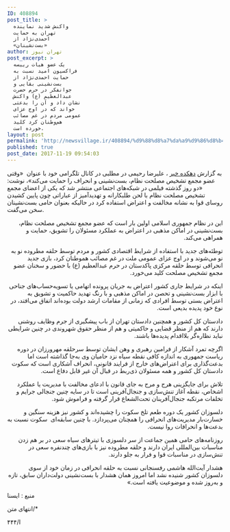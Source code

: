 ```yaml
---
ID: 408894
post_title: >
  واکنش شدید نماینده
  تهران به حمایت
  احمدی‌نژاد از
  «بست‌نشینان»
author: تهران نیوز
post_excerpt: >
  یک عضو هیات رییسه
  فراکسیون امید نسبت به
  حمایت احمدی‌نژاد از
  بست‌نشینی بقایی و
  جوانفکر در حرم حضرت
  عبدالعظیم (ع) واکنش
  نشان داد و آن را بدعتی
  خواند که در اوج عزای
  عمومی مردم در غم مصائب
  هم‌وطنان کرد کلید
  خورده است.
layout: post
permalink: 'http://newsvillage.ir/408894/%d9%88%d8%a7%da%a9%d9%86%d8%b4-%d8%b4%d8%af%db%8c%d8%af-%d9%86%d9%85%d8%a7%db%8c%d9%86%d8%af%d9%87-%d8%aa%d9%87%d8%b1%d8%a7%d9%86-%d8%a8%d9%87-%d8%ad%d9%85%d8%a7%db%8c%d8%aa-%d8%a7%d8%ad%d9%85%d8%af-2/'
published: true
post_date: 2017-11-19 09:54:03
---
```

<div id="body-news"><p>&#1576;&#1607; &#1711;&#1586;&#1575;&#1585;&#1588; <a href="http://newsvillage.ir">&#1583;&#1607;&#1705;&#1583;&#1607; &#1582;&#1576;&#1585;</a> &#1548;&nbsp;&#1593;&#1604;&#1740;&#1585;&#1590;&#1575; &#1585;&#1581;&#1740;&#1605;&#1740; &#1583;&#1585; &#1605;&#1591;&#1604;&#1576;&#1740; &#1583;&#1585; &#1705;&#1575;&#1606;&#1575;&#1604; &#1578;&#1604;&#1711;&#1585;&#1575;&#1605;&#1740; &#1582;&#1608;&#1583; &#1576;&#1575; &#1593;&#1606;&#1608;&#1575;&#1606;&nbsp; &laquo;&#1608;&#1602;&#1578;&#1740; &#1593;&#1590;&#1608; &#1605;&#1580;&#1605;&#1593; &#1578;&#1588;&#1582;&#1740;&#1589; &#1605;&#1589;&#1604;&#1581;&#1578; &#1606;&#1592;&#1575;&#1605;&#1548; &#1576;&#1587;&#1578;&zwnj;&#1606;&#1588;&#1740;&#1606;&#1740; &#1608; &#1575;&#1606;&#1581;&#1585;&#1575;&#1601; &#1585;&#1575; &#1581;&#1605;&#1575;&#1740;&#1578; &#1605;&#1740;&zwnj;&#1705;&#1606;&#1583;&raquo;&#1548; &#1606;&#1608;&#1588;&#1578;: &laquo;&#1583;&#1608; &#1585;&#1608;&#1586; &#1711;&#1584;&#1588;&#1578;&#1607; &#1601;&#1740;&#1604;&#1605;&#1740; &#1583;&#1585; &#1588;&#1576;&#1705;&#1607;&zwnj;&#1607;&#1575;&#1740; &#1575;&#1580;&#1578;&#1605;&#1575;&#1593;&#1740; &#1605;&#1606;&#1578;&#1588;&#1585; &#1588;&#1583; &#1705;&#1607; &#1740;&#1705;&#1740; &#1575;&#1586; &#1575;&#1593;&#1590;&#1575;&#1740; &#1605;&#1580;&#1605;&#1593; &#1578;&#1588;&#1582;&#1740;&#1589; &#1605;&#1589;&#1604;&#1581;&#1578; &#1606;&#1592;&#1575;&#1605; &#1576;&#1575; &#1604;&#1581;&#1606; &#1591;&#1604;&#1576;&#1705;&#1575;&#1585;&#1575;&#1606;&#1607; &#1608; &#1578;&#1607;&#1583;&#1740;&#1583;&#1570;&#1605;&#1740;&#1586; &#1575;&#1586; &#1593;&#1576;&#1575;&#1585;&#1575;&#1578;&#1740; &#1670;&#1608;&#1606; &#1662;&#1575;&#1740;&#1740;&#1606; &#1705;&#1588;&#1740;&#1583;&#1606; &#1585;&#1608;&#1587;&#1575;&#1740; &#1602;&#1608;&#1575; &#1576;&#1607; &#1606;&#1588;&#1575;&#1606;&#1607; &#1605;&#1582;&#1575;&#1604;&#1601;&#1578; &#1608; &#1575;&#1593;&#1578;&#1585;&#1575;&#1590; &#1575;&#1587;&#1578;&#1601;&#1575;&#1583;&#1607; &#1705;&#1585;&#1583; &#1583;&#1585; &#1581;&#1575;&#1604;&#1740;&#1705;&#1607; &#1576;&#1593;&#1606;&#1608;&#1575;&#1606; &#1581;&#1575;&#1605;&#1740; &#1576;&#1587;&#1578;&zwnj;&#1606;&#1588;&#1740;&#1606;&#1575;&#1606; &#1587;&#1582;&#1606; &#1605;&#1740;&zwnj;&#1711;&#1601;&#1578;.</p><p dir="RTL">&#1575;&#1740;&#1606; &#1583;&#1585; &#1606;&#1592;&#1575;&#1605; &#1580;&#1605;&#1607;&#1608;&#1585;&#1740; &#1575;&#1587;&#1604;&#1575;&#1605;&#1740; &#1575;&#1608;&#1604;&#1740;&#1606; &#1576;&#1575;&#1585; &#1575;&#1587;&#1578; &#1705;&#1607; &#1593;&#1590;&#1608; &#1605;&#1580;&#1605;&#1593; &#1578;&#1588;&#1582;&#1740;&#1589; &#1605;&#1589;&#1604;&#1581;&#1578; &#1606;&#1592;&#1575;&#1605;&#1548; &#1576;&#1587;&#1578;&zwnj;&#1606;&#1588;&#1740;&#1606;&#1740; &#1583;&#1585; &#1575;&#1605;&#1575;&#1705;&#1606; &#1605;&#1584;&#1607;&#1576;&#1740; &#1583;&#1585; &#1575;&#1593;&#1578;&#1585;&#1575;&#1590; &#1576;&#1607; &#1593;&#1605;&#1604;&#1705;&#1585;&#1583; &#1605;&#1587;&#1574;&#1608;&#1604;&#1575;&#1606; &#1585;&#1575; &#1578;&#1588;&#1608;&#1740;&#1602;&#1548; &#1581;&#1605;&#1575;&#1740;&#1578; &#1608; &#1607;&#1605;&#1585;&#1575;&#1607;&#1740; &#1605;&#1740;&zwnj;&#1705;&#1606;&#1583;.</p><p dir="RTL">&#1578;&#1608;&#1591;&#1574;&#1607;&zwnj;&#1607;&#1575;&#1740; &#1580;&#1583;&#1740;&#1583; &#1576;&#1575; &#1575;&#1587;&#1578;&#1601;&#1575;&#1583;&#1607; &#1575;&#1586; &#1588;&#1585;&#1575;&#1740;&#1591; &#1575;&#1602;&#1578;&#1589;&#1575;&#1583;&#1740; &#1705;&#1588;&#1608;&#1585; &#1608; &#1605;&#1585;&#1583;&#1605; &#1578;&#1608;&#1587;&#1591; &#1581;&#1604;&#1602;&#1607; &#1605;&#1591;&#1585;&#1608;&#1583;&#1607; &#1606;&#1608; &#1576;&#1607; &#1606;&#1608; &#1605;&#1740;&zwnj;&#1588;&#1608;&#1606;&#1583; &#1608; &#1583;&#1585; &#1575;&#1608;&#1580; &#1593;&#1586;&#1575;&#1740; &#1593;&#1605;&#1608;&#1605;&#1740; &#1605;&#1604;&#1578; &#1583;&#1585; &#1594;&#1605; &#1605;&#1589;&#1575;&#1574;&#1576; &#1607;&#1605;&#1608;&#1591;&#1606;&#1575;&#1606; &#1705;&#1585;&#1583;&#1548; &#1576;&#1575;&#1586;&#1740; &#1580;&#1583;&#1740;&#1583; &#1575;&#1606;&#1581;&#1585;&#1575;&#1601;&#1740; &#1578;&#1608;&#1587;&#1591; &#1581;&#1604;&#1602;&#1607; &#1605;&#1585;&#1705;&#1586;&#1740; &#1662;&#1575;&#1705;&#1583;&#1587;&#1578;&#1575;&#1606; &#1583;&#1585; &#1581;&#1585;&#1605; &#1593;&#1576;&#1583;&#1575;&#1604;&#1593;&#1592;&#1740;&#1605; (&#1593;) &#1576;&#1575; &#1581;&#1590;&#1608;&#1585; &#1608; &#1587;&#1582;&#1606;&#1575;&#1606; &#1593;&#1590;&#1608; &#1605;&#1580;&#1605;&#1593; &#1578;&#1588;&#1582;&#1740;&#1589; &#1605;&#1589;&#1604;&#1581;&#1578; &#1705;&#1604;&#1740;&#1583; &#1605;&#1740;&zwnj;&#1582;&#1608;&#1585;&#1583;.</p><p dir="RTL">&#1575;&#1740;&#1606;&#1705;&#1607; &#1583;&#1585; &#1588;&#1585;&#1575;&#1740;&#1591; &#1580;&#1575;&#1585;&#1740; &#1705;&#1588;&#1608;&#1585; &#1575;&#1593;&#1578;&#1585;&#1575;&#1590; &#1576;&#1607; &#1580;&#1585;&#1740;&#1575;&#1606; &#1662;&#1585;&#1608;&#1606;&#1583;&#1607; &#1575;&#1578;&#1607;&#1575;&#1605;&#1740; &#1740;&#1575; &#1578;&#1587;&#1608;&#1740;&#1607;&zwnj;&#1581;&#1587;&#1575;&#1576;&zwnj;&#1607;&#1575;&#1740; &#1580;&#1606;&#1575;&#1581;&#1740; &#1576;&#1575; &#1575;&#1576;&#1586;&#1575;&#1585; &#1576;&#1587;&#1578;&zwnj;&#1606;&#1588;&#1740;&#1606;&#1740; &#1608; &#1578;&#1581;&#1589;&#1606; &#1583;&#1585; &#1575;&#1605;&#1575;&#1705;&#1606; &#1605;&#1584;&#1607;&#1576;&#1740; &#1608; &#1576;&#1575; &#1585;&#1606;&#1711; &#1578;&#1607;&#1583;&#1740;&#1583; &#1581;&#1575;&#1705;&#1605;&#1740;&#1578; &#1608; &#1578;&#1588;&#1608;&#1740;&#1602; &#1576;&#1607; &#1575;&#1593;&#1578;&#1585;&#1575;&#1590; &#1576;&#1587;&#1578;&#1740; &#1578;&#1608;&#1587;&#1591; &#1575;&#1601;&#1585;&#1575;&#1583;&#1740; &#1705;&#1607; &#1586;&#1605;&#1575;&#1606;&#1740; &#1575;&#1586; &#1605;&#1602;&#1575;&#1605;&#1575;&#1578; &#1575;&#1585;&#1588;&#1583; &#1583;&#1608;&#1604;&#1578; &#1576;&#1608;&#1583;&#1607;&zwnj;&#1575;&#1606;&#1583; &#1575;&#1578;&#1601;&#1575;&#1602; &#1605;&#1740;&zwnj;&#1575;&#1601;&#1578;&#1583;&#1548; &#1583;&#1585; &#1606;&#1608;&#1593; &#1582;&#1608;&#1583; &#1662;&#1583;&#1740;&#1583;&#1607; &#1576;&#1583;&#1740;&#1593;&#1740; &#1575;&#1587;&#1578;.</p><p dir="RTL">&#1583;&#1575;&#1583;&#1587;&#1578;&#1575;&#1606; &#1705;&#1604; &#1705;&#1588;&#1608;&#1585; &#1608; &#1607;&#1605;&#1670;&#1606;&#1740;&#1606; &#1583;&#1575;&#1583;&#1587;&#1578;&#1575;&#1606; &#1578;&#1607;&#1585;&#1575;&#1606; &#1575;&#1586; &#1576;&#1575;&#1576; &#1662;&#1740;&#1588;&#1711;&#1740;&#1585;&#1740; &#1575;&#1586; &#1580;&#1585;&#1605; &#1608;&#1592;&#1575;&#1740;&#1601; &#1585;&#1608;&#1588;&#1606;&#1740; &#1583;&#1575;&#1585;&#1606;&#1583; &#1705;&#1607; &#1607;&#1605; &#1575;&#1586; &#1605;&#1606;&#1592;&#1585; &#1602;&#1590;&#1575;&#1740;&#1740; &#1608; &#1581;&#1575;&#1705;&#1605;&#1740;&#1578;&#1740; &#1608; &#1607;&#1605; &#1575;&#1586; &#1605;&#1606;&#1592;&#1585; &#1581;&#1602;&#1608;&#1602; &#1588;&#1607;&#1585;&#1608;&#1606;&#1583;&#1740; &#1583;&#1585; &#1670;&#1606;&#1740;&#1606; &#1588;&#1585;&#1575;&#1740;&#1591;&#1740; &#1606;&#1576;&#1575;&#1740;&#1583; &#1606;&#1592;&#1575;&#1585;&#1607;&zwnj;&#1711;&#1585; &#1576;&#1604;&#1575;&#1575;&#1602;&#1583;&#1575;&#1605; &#1662;&#1583;&#1740;&#1583;&#1607;&zwnj;&#1607;&#1575; &#1576;&#1575;&#1588;&#1606;&#1583;.</p><p dir="RTL">&#1575;&#1711;&#1585;&#1670;&#1607; &#1578;&#1605;&#1585;&#1583; &#1570;&#1588;&#1705;&#1575;&#1585; &#1575;&#1586; &#1601;&#1585;&#1575;&#1605;&#1740;&#1606; &#1585;&#1607;&#1576;&#1585;&#1740; &#1608; &#1608;&#1607;&#1606; &#1575;&#1740;&#1588;&#1575;&#1606; &#1578;&#1608;&#1587;&#1591; &#1587;&#1585;&#1581;&#1604;&#1602;&#1607; &#1605;&#1607;&#1585;&#1608;&#1585;&#1586;&#1575;&#1606; &#1583;&#1585; &#1583;&#1608;&#1585;&#1607; &#1585;&#1740;&#1575;&#1587;&#1578; &#1580;&#1605;&#1607;&#1608;&#1585;&#1740; &#1576;&#1607; &#1575;&#1606;&#1583;&#1575;&#1586;&#1607; &#1705;&#1575;&#1601;&#1740; &#1606;&#1602;&#1591;&#1607; &#1587;&#1740;&#1575;&#1607; &#1606;&#1586;&#1583; &#1581;&#1575;&#1605;&#1740;&#1575;&#1606; &#1608;&#1740; &#1576;&#1607;&zwnj;&#1580;&#1575; &#1711;&#1584;&#1575;&#1588;&#1578;&#1607; &#1575;&#1587;&#1578; &#1575;&#1605;&#1575; &#1576;&#1583;&#1593;&#1578;&zwnj;&#1711;&#1584;&#1575;&#1585;&#1740; &#1576;&#1585;&#1575;&#1740; &#1575;&#1593;&#1578;&#1585;&#1575;&#1590;&zwnj;&#1607;&#1575;&#1740; &#1582;&#1575;&#1585;&#1580; &#1575;&#1586; &#1601;&#1585;&#1575;&#1740;&#1606;&#1583; &#1602;&#1575;&#1606;&#1608;&#1606;&#1740;&#1548; &#1575;&#1606;&#1581;&#1585;&#1575;&#1601; &#1570;&#1588;&#1705;&#1575;&#1585;&#1740; &#1575;&#1587;&#1578; &#1705;&#1607; &#1587;&#1705;&#1608;&#1578; &#1583;&#1575;&#1583;&#1587;&#1578;&#1575;&#1606; &#1705;&#1604; &#1705;&#1588;&#1608;&#1585; &#1608; &#1607;&#1605;&#1607; &#1605;&#1587;&#1574;&#1608;&#1604;&#1575;&#1606; &#1584;&#1740;&zwnj;&#1585;&#1576;&#1591; &#1583;&#1585; &#1602;&#1576;&#1575;&#1604; &#1570;&#1606; &#1594;&#1740;&#1585; &#1602;&#1575;&#1576;&#1604; &#1583;&#1601;&#1575;&#1593; &#1575;&#1587;&#1578;.</p><p dir="RTL">&#1578;&#1604;&#1575;&#1588; &#1576;&#1585;&#1575;&#1740; &#1580;&#1575;&#1740;&#1711;&#1586;&#1740;&#1606;&#1740; &#1607;&#1585;&#1580; &#1608; &#1605;&#1585;&#1580; &#1576;&#1607; &#1580;&#1575;&#1740; &#1602;&#1575;&#1606;&#1608;&#1606; &#1576;&#1575; &#1575;&#1583;&#1593;&#1575;&#1740; &#1605;&#1582;&#1575;&#1604;&#1601;&#1578; &#1576;&#1575; &#1605;&#1583;&#1740;&#1585;&#1740;&#1578; &#1740;&#1575; &#1593;&#1605;&#1604;&#1705;&#1585;&#1583; &#1575;&#1588;&#1582;&#1575;&#1589;&#1548; &#1606;&#1602;&#1591;&#1607; &#1570;&#1594;&#1575;&#1586; &#1578;&#1606;&#1588;&zwnj;&#1587;&#1575;&#1586;&#1740; &#1608; &#1580;&#1606;&#1580;&#1575;&#1604;&zwnj;&#1570;&#1601;&#1585;&#1740;&#1606;&#1740; &#1575;&#1587;&#1578; &#1578;&#1575; &#1583;&#1585; &#1587;&#1575;&#1740;&#1607; &#1670;&#1606;&#1740;&#1606; &#1580;&#1606;&#1580;&#1575;&#1604;&#1740; &#1580;&#1585;&#1575;&#1740;&#1605; &#1608; &#1578;&#1582;&#1604;&#1601;&#1575;&#1578; &#1605;&#1585;&#1578;&#1705;&#1576;&#1607; &#1580;&#1606;&#1580;&#1575;&#1604;&zwnj;&#1570;&#1601;&#1585;&#1740;&#1606;&#1575;&#1606; &#1578;&#1581;&#1578;&zwnj;&#1575;&#1604;&#1588;&#1593;&#1575;&#1593; &#1602;&#1585;&#1575;&#1585; &#1711;&#1585;&#1601;&#1578;&#1607; &#1608; &#1601;&#1585;&#1575;&#1605;&#1608;&#1588; &#1588;&#1608;&#1583;.</p><p dir="RTL">&#1583;&#1604;&#1587;&#1608;&#1586;&#1575;&#1606; &#1705;&#1588;&#1608;&#1585; &#1740;&#1705; &#1583;&#1608;&#1585;&#1607; &#1591;&#1593;&#1605; &#1578;&#1604;&#1582; &#1587;&#1705;&#1608;&#1578; &#1585;&#1575; &#1670;&#1588;&#1740;&#1583;&#1607;&zwnj;&#1575;&#1606;&#1583; &#1608; &#1705;&#1588;&#1608;&#1585; &#1606;&#1740;&#1586; &#1607;&#1586;&#1740;&#1606;&#1607; &#1587;&#1606;&#1711;&#1740;&#1606; &#1608; &#1582;&#1587;&#1575;&#1585;&#1578;&zwnj;&#1576;&#1575;&#1585; &#1605;&#1583;&#1740;&#1585;&#1740;&#1578;&zwnj;&#1607;&#1575;&#1740; &#1575;&#1606;&#1581;&#1585;&#1575;&#1601;&#1740; &#1585;&#1575; &#1607;&#1605;&#1670;&#1606;&#1575;&#1606; &#1605;&#1740;&zwnj;&#1662;&#1585;&#1583;&#1575;&#1586;&#1583;. &#1576;&#1575; &#1670;&#1606;&#1740;&#1606; &#1587;&#1575;&#1576;&#1602;&#1607;&zwnj;&#1575;&#1740;&nbsp; &#1587;&#1705;&#1608;&#1578; &#1606;&#1587;&#1576;&#1578; &#1576;&#1607; &#1576;&#1583;&#1593;&#1578;&zwnj;&#1607;&#1575; &#1608; &#1575;&#1606;&#1581;&#1585;&#1575;&#1601;&#1575;&#1578; &#1585;&#1608;&#1575; &#1606;&#1740;&#1587;&#1578;.</p><p dir="RTL">&#1585;&#1608;&#1586;&#1606;&#1575;&#1605;&#1607;&zwnj;&#1607;&#1575;&#1740; &#1581;&#1575;&#1605;&#1740; &#1607;&#1605;&#1740;&#1606; &#1580;&#1605;&#1575;&#1593;&#1578; &#1575;&#1586; &#1587;&#1585; &#1583;&#1604;&#1587;&#1608;&#1586;&#1740; &#1576;&#1575; &#1578;&#1740;&#1578;&#1585;&#1607;&#1575;&#1740; &#1587;&#1740;&#1575;&#1607; &#1587;&#1593;&#1740; &#1583;&#1585; &#1576;&#1585; &#1607;&#1605; &#1586;&#1583;&#1606; &#1605;&#1606;&#1575;&#1587;&#1576;&#1575;&#1578; &#1576;&#1740;&#1606;&zwnj;&#1575;&#1604;&#1605;&#1604;&#1604;&#1740; &#1575;&#1740;&#1585;&#1575;&#1606; &#1583;&#1575;&#1585;&#1606;&#1583; &#1608; &#1581;&#1604;&#1602;&#1607; &#1605;&#1591;&#1585;&#1608;&#1583;&#1607; &#1606;&#1740;&#1586; &#1576;&#1575; &#1576;&#1575;&#1586;&#1740;&zwnj;&#1607;&#1575;&#1740; &#1670;&#1606;&#1583;&#1606;&#1601;&#1585;&#1607; &#1587;&#1593;&#1740; &#1583;&#1585; &#1578;&#1606;&#1588;&zwnj;&#1587;&#1575;&#1586;&#1740; &#1583;&#1585; &#1605;&#1606;&#1575;&#1587;&#1576;&#1575;&#1578; &#1602;&#1608;&#1575; &#1608; &#1601;&#1585;&#1575;&#1585; &#1576;&#1607; &#1580;&#1604;&#1608; &#1583;&#1575;&#1585;&#1606;&#1583;.</p><p dir="RTL">&#1607;&#1588;&#1583;&#1575;&#1585; &#1570;&#1740;&#1578;&zwnj;&#1575;&#1604;&#1604;&#1607; &#1607;&#1575;&#1588;&#1605;&#1740; &#1585;&#1601;&#1587;&#1606;&#1580;&#1575;&#1606;&#1740; &#1606;&#1587;&#1576;&#1578; &#1576;&#1607; &#1581;&#1604;&#1602;&#1607; &#1575;&#1606;&#1581;&#1585;&#1575;&#1601;&#1740; &#1583;&#1585; &#1586;&#1605;&#1575;&#1606; &#1582;&#1608;&#1583; &#1575;&#1586; &#1587;&#1608;&#1740; &#1583;&#1604;&#1587;&#1608;&#1586;&#1575;&#1606; &#1705;&#1588;&#1608;&#1585; &#1588;&#1606;&#1740;&#1583;&#1607; &#1606;&#1588;&#1583; &#1575;&#1605;&#1575; &#1575;&#1605;&#1585;&#1608;&#1586; &#1607;&#1605;&#1575;&#1606; &#1607;&#1588;&#1583;&#1575;&#1585; &#1576;&#1575; &#1576;&#1587;&#1578;&zwnj;&#1606;&#1588;&#1740;&#1606;&#1740; &#1583;&#1608;&#1604;&#1578;&zwnj;&#1583;&#1575;&#1585;&#1575;&#1606; &#1587;&#1575;&#1576;&#1602;&#1548; &#1578;&#1575;&#1586;&#1607; &#1608; &#1576;&#1607;&zwnj;&#1585;&#1608;&#1586; &#1588;&#1583;&#1607; &#1608; &#1605;&#1608;&#1590;&#1608;&#1593;&#1740;&#1578; &#1740;&#1575;&#1601;&#1578;&#1607; &#1575;&#1587;&#1578;.&raquo;</p><p>&#1605;&#1606;&#1576;&#1593; : &#1575;&#1740;&#1587;&#1606;&#1575;&nbsp;</p><p>&#1575;&#1606;&#1578;&#1607;&#1575;&#1740; &#1605;&#1578;&#1606;/*</p><p>&#1575;/&#1780;&#1780;&#1780;</p><center><a href="http://t.me/joinchat/AAAAADv1FgJHrbE1lECCMQ" target="_blank" style="display: none;"><img src="http://newsvillage.ir/wp-content/uploads/2015/10/733_650.gif" style="width:100%;"></a>
<a href="https://instagram.com/newsvillage.ir/" target="_blank" style="display: none;"><img src="http://newsvillage.ir/wp-content/uploads/2016/01/733_650-02.gif" style="width:100%;"></a></center></div>